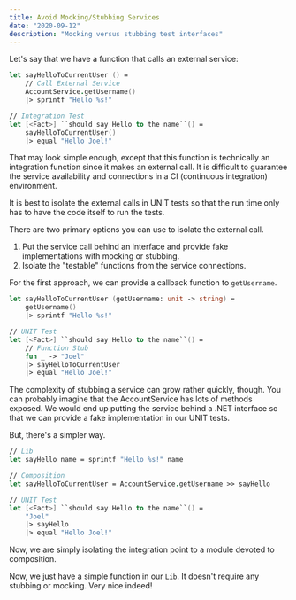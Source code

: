 ```yaml
---
title: Avoid Mocking/Stubbing Services
date: "2020-09-12"
description: "Mocking versus stubbing test interfaces"
---
```


Let's say that we have a function that calls an external service:

```fsharp
let sayHelloToCurrentUser () = 
    // Call External Service
    AccountService.getUsername()
    |> sprintf "Hello %s!"

// Integration Test
let [<Fact>] ``should say Hello to the name``() =
    sayHelloToCurrentUser()
    |> equal "Hello Joel!"
```

That may look simple enough, except that this function is technically an integration function since it makes an external call.  It is difficult to guarantee the service availability and connections in a CI (continuous integration) environment.  

It is best to isolate the external calls in UNIT tests so that the run time only has to have the code itself to run the tests.

There are two primary options you can use to isolate the external call.

1.  Put the service call behind an interface and provide fake implementations with mocking or stubbing.
2.  Isolate the "testable" functions from the service connections.

For the first approach, we can provide a callback function to `getUsername`.

```fsharp
let sayHelloToCurrentUser (getUsername: unit -> string) = 
    getUsername()
    |> sprintf "Hello %s!"

// UNIT Test
let [<Fact>] ``should say Hello to the name``() =
    // Function Stub
    fun _ -> "Joel"
    |> sayHelloToCurrentUser
    |> equal "Hello Joel!"
```

The complexity of stubbing a service can grow rather quickly, though.  You can probably imagine that the AccountService has lots of methods exposed.  We would end up putting the service behind a .NET interface so that we can provide a fake implementation in our UNIT tests.  

But, there's a simpler way.  

```fsharp
// Lib
let sayHello name = sprintf "Hello %s!" name

// Composition
let sayHelloToCurrentUser = AccountService.getUsername >> sayHello

// UNIT Test
let [<Fact>] ``should say Hello to the name``() =
    "Joel"
    |> sayHello
    |> equal "Hello Joel!"
```

Now, we are simply isolating the integration point to a module devoted to composition.  

Now, we just have a simple function in our `Lib`.  It doesn't require any stubbing or mocking.  Very nice indeed!